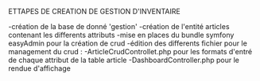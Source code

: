 ETTAPES DE CREATION DE GESTION D'INVENTAIRE

-création de la base de donné 'gestion'
-création de l'entité articles contenant les differents attributs
-mise en places du bundle symfony easyAdmin pour la création de crud 
-édition des differents fichier pour le management du crud :
    -ArticleCrudControllet.php pour les formats d'entré de chaque attribut de la table article
    -DashboardController.php pour le rendue d'affichage
